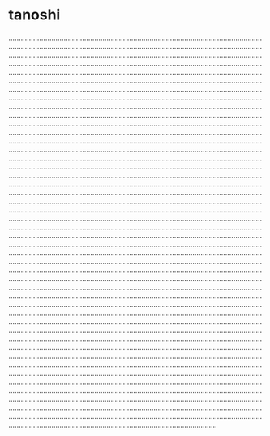 # tanoshi
..................................................................................................................................................................................................................................................................................................................................................................................................................................................................................................................................................................................................................................................................................................................................................................................................................................................................................................................................................................................................................................................................................................................................................................................................................................................................................................................................................................................................................................................................................................................................................................................................................................................................................................................................................................................................................................................................................................................................................................................................................................................................................................................................................................................................................................................................................................................................................................................................................................................................................................................................................................................................................................................................................................................................................................................................................................................................................................................................................................................................................................................................................................................................................................................................................................................................................................................................................................................................................................................................................................................................................................................................................................................................................................................................................................................................................................................................................................................................................................................................................................................................................................................................................................................................................................................................................................................................................................................................................................................................................................................................................................................................................................................................................................................................................................................................................................................................................................................................................................................................................................................................................................................................................................................................................................................................................................................................................................................................................................................................................................................................................................................................................................................................................................................................................................................................................................................................................................................